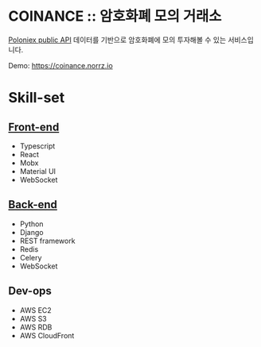 # COINANCE :: 암호화폐 모의 거래소

[Poloniex public API](https://docs.poloniex.com/) 데이터를 기반으로 암호화폐에 모의 투자해볼 수 있는 서비스입니다.

Demo: <https://coinance.norrz.io>

# Skill-set

## [Front-end](https://github.com/n0rr7882/coinance/tree/master/coinance-frontend)

* Typescript
* React
* Mobx
* Material UI
* WebSocket

## [Back-end](https://github.com/n0rr7882/coinance/tree/master/coinance_backend)

* Python
* Django
* REST framework
* Redis
* Celery
* WebSocket

## Dev-ops

* AWS EC2
* AWS S3
* AWS RDB
* AWS CloudFront